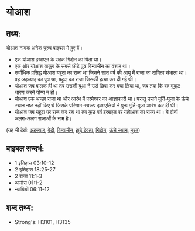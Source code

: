 # योआश #

## तथ्य: ##

योआश नामक अनेक पुरुष बाइबल में हुए हैं।

* एक योआश इस्राएल के रक्षक गिदोन का पिता था।
* एक और योआश याकूब के सबसे छोटे पुत्र बिन्यामीन का वंशज था।
* सर्वाधिक प्रसिद्ध योआश यहूदा का राजा था जिसने सात वर्ष की आयु में राजा का दायित्व संभाला था। वह अहज्याह का पुत्र था, यहूदा का राजा जिसकी हत्या कर दी गई थी। 
* योआश जब बालक ही था तब उसकी बुआ ने उसे छिपा कर बचा लिया था, जब तक कि वह मुकुट धारण करने योग्य न हो।
* योआश एक अच्छा राजा था और आरंभ में परमेश्वर का आज्ञाकारी था। परन्तु उसने मूर्ति-पूजा के ऊंचे स्थान नष्ट नहीं किए थे जिसके परिणाम-स्वरूप इस्राएलियों ने पुनः मूर्ति-पूजा आरंभ कर दी थी।   
* योआश जब यहूदा पर राज कर रहा था तब कुछ वर्ष इस्राएल पर यहोआश का राज्य था। ये दोनों अलग-अलग राजाओं के नाम है।

(यह भी देखें: [अहज्याह](../ahaziah.md), [वेदी](../altar.md), [बिन्यामीन](../benjamin.md), [झूठे देवता](../falsegod.md), [गिदोन](../gideon.md), [ऊंचे स्थान](../highplaces.md), [मूरत](../idol.md))

## बाइबल सन्दर्भ: ##

* 1 इतिहास 03:10-12
* 2 इतिहास 18:25-27
* 2 राजा 11:1-3
* आमोस 01:1-2
* न्यायियों 06:11-12

## शब्द तथ्य: ##

* Strong's: H3101, H3135
